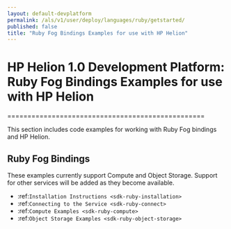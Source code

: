 ```yaml
---
layout: default-devplatform
permalink: /als/v1/user/deploy/languages/ruby/getstarted/
published: false
title: "Ruby Fog Bindings Examples for use with HP Helion"
---
```

<!--PUBLISHED-->
# HP Helion 1.0 Development Platform: Ruby Fog Bindings Examples for use with HP Helion
=================================================

This section includes code examples for working with Ruby Fog bindings
and HP Helion.

Ruby Fog Bindings
---------------------------------------------

These examples currently support Compute and Object
Storage. Support for other services will be added as they become available.

*  :ref:`Installation Instructions <sdk-ruby-installation>`
*  :ref:`Connecting to the Service <sdk-ruby-connect>`
*  :ref:`Compute Examples <sdk-ruby-compute>`
*  :ref:`Object Storage Examples <sdk-ruby-object-storage>`
